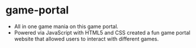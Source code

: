 # game-portal
- All in one game mania on this game portal.
- Powered via JavaScript with HTML5 and CSS created a fun game portal website that allowed users to interact with different games.
